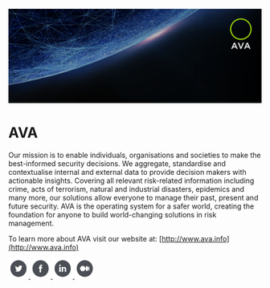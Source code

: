 
![cover][cover]


# AVA


 Our mission is to enable individuals, organisations and societies to make the best-informed security decisions. We aggregate, standardise and contextualise internal and external data to provide decision makers with actionable insights. Covering all relevant risk-related information including crime, acts of terrorism, natural and industrial disasters, epidemics and many more, our solutions allow everyone to manage their past, present and future security. AVA is the operating system for a safer world, creating the foundation for anyone to build world-changing solutions in risk management.


To learn more about AVA visit our website at: [http://www.ava.info](http://www.ava.info)



<a href=https://twitter.com/ava_information >
<img width=40 height=40 src="./images/twitter-icon.svg">
</a>
<a href=https://www.facebook.com/avainformation >
<img width=40 height=40 src="./images/facebook-icon.svg">
</a>
<a href=https://www.linkedin.com/company/ava-information >
<img width=40 height=40 src="./images/linkedin-icon.svg">
</a>
<a href=https://medium.com/ava-information >
<img width=40 height=40 src="./images/medium-icon.svg">
</a>

[cover]: ./images/cover-right.png
[twitter]: https://twitter.com/ava_information
[linkedin]: https://www.linkedin.com/company/ava-information
[facebook]: https://www.facebook.com/avainformation
